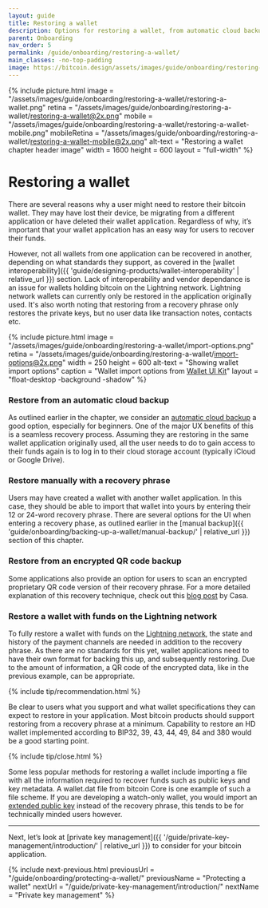 ```yaml
---
layout: guide
title: Restoring a wallet
description: Options for restoring a wallet, from automatic cloud backup to recovery phrases, and more.
parent: Onboarding
nav_order: 5
permalink: /guide/onboarding/restoring-a-wallet/
main_classes: -no-top-padding
image: https://bitcoin.design/assets/images/guide/onboarding/restoring-a-wallet/restoring-a-wallet-preview.png
---
```


<!--

Illustration sources:

- https://www.figma.com/file/qr4P17z6WSPADm6oW0cKw2/?node-id=0%3A1

-->

{% include picture.html
   image = "/assets/images/guide/onboarding/restoring-a-wallet/restoring-a-wallet.png"
   retina = "/assets/images/guide/onboarding/restoring-a-wallet/restoring-a-wallet@2x.png"
   mobile = "/assets/images/guide/onboarding/restoring-a-wallet/restoring-a-wallet-mobile.png"
   mobileRetina = "/assets/images/guide/onboarding/restoring-a-wallet/restoring-a-wallet-mobile@2x.png"
   alt-text = "Restoring a wallet chapter header image"
   width = 1600
   height = 600
   layout = "full-width"
%}

# Restoring a wallet

<div class="center" markdown="1">

There are several reasons why a user might need to restore their bitcoin wallet. They may have lost their device, be migrating from a different application or have deleted their wallet application. Regardless of why, it’s important that your wallet application has an easy way for users to recover their funds.

However, not all wallets from one application can be recovered in another, depending on what standards they support, as covered in the [wallet interoperability]({{ 'guide/designing-products/wallet-interoperability' | relative_url }}) section. Lack of interoperability and vendor dependance is an issue for wallets holding bitcoin on the Lightning network. Lightning network wallets can currently only be restored in the application originally used. It's also worth noting that restoring from a recovery phrase only restores the private keys, but no user data like transaction notes, contacts etc.

{% include picture.html
   image = "/assets/images/guide/onboarding/restoring-a-wallet/import-options.png"
   retina = "/assets/images/guide/onboarding/restoring-a-wallet/import-options@2x.png"
   width = 250
   height = 600
   alt-text = "Showing wallet import options"
   caption = "Wallet import options from [Wallet UI Kit](https://www.figma.com/file/VB3GQdAnhl8yta44DY3PSV/bitcoin-Wallet-UI-Kit?node-id=1227%3A27425)"
   layout = "float-desktop -background -shadow"
%}

</div>

### Restore from an automatic cloud backup

As outlined earlier in the chapter, we consider an [automatic cloud backup](/guide/onboarding/backing-up-a-wallet/cloud-backup/) a good option, especially for beginners. One of the major UX benefits of this is a seamless recovery process. Assuming they are restoring in the same wallet application originally used, all the user needs to do to gain access to their funds again is to log in to their cloud storage account (typically iCloud or Google Drive).

### Restore manually with a recovery phrase

Users may have created a wallet with another wallet application. In this case, they should be able to import that wallet into yours by entering their 12 or 24-word recovery phrase. There are several options for the UI when entering a recovery phase, as outlined earlier in the [manual backup]({{ 'guide/onboarding/backing-up-a-wallet/manual-backup/' | relative_url }}) section of this chapter.

### Restore from an encrypted QR code backup

Some applications  also provide an option for users to scan an encrypted proprietary QR code version of their recovery phrase. For a more detailed explanation of this recovery technique, check out this [blog post](https://blog.keys.casa/product-update-transaction-memos-encrypted-backups/) by Casa.

### Restore a wallet with funds on the Lightning network

To fully restore a wallet with funds on the [Lightning network](/guide/glossary/#lightning-network), the state and history of the payment channels are needed in addition to the recovery phrase. As there are no standards for this yet, wallet applications need to have their own format for backing this up, and subsequently restoring. Due to the amount of information, a QR code of the encrypted data, like in the previous example, can be appropriate.

{% include tip/recommendation.html %}

Be clear to users what you support and what wallet specifications they can expect to restore in your application. Most bitcoin products should support restoring from a recovery phrase at a minimum. Capability to restore an HD wallet implemented according to BIP32, 39, 43, 44, 49, 84 and 380 would be a good starting point.

{% include tip/close.html %}

Some less popular methods for restoring a wallet include importing a file with all the information required to recover funds such as public keys and key metadata. A wallet.dat file from bitcoin Core is one example of such a file scheme. If you are developing a watch-only wallet, you would import an [extended public key](/guide/glossary/#extended-public-key-xpub-ypub-zpub) instead of the recovery phrase, this tends to be for technically minded users however.

---

Next, let’s look at [private key management]({{ '/guide/private-key-management/introduction/' | relative_url }}) to consider for your bitcoin application.

{% include next-previous.html
   previousUrl = "/guide/onboarding/protecting-a-wallet/"
   previousName = "Protecting a wallet"
   nextUrl = "/guide/private-key-management/introduction/"
   nextName = "Private key management"
%}
